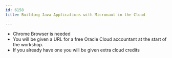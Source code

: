 ```yaml
---
id: 6158
title: Building Java Applications with Micronaut in the Cloud

---
```

* Chrome Browser is needed
* You will be given a URL for a free Oracle Cloud accountant at the start of the workshop. 
* If you already have one you will be given extra cloud credits

